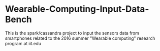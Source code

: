 # Wearable-Computing-Input-Data-Bench
This is the spark/cassandra project to input the sensors data from smartphones related to the 2016 summer "Wearable computing" research program at iit.edu
